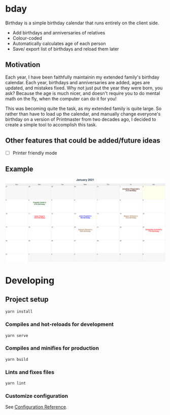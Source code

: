 # bday

Birthday is a simple birthday calendar that runs entirely on the client side. 

* Add birthdays and anniversaries of relatives
* Colour-coded
* Automatically calculates age of each person
* Save/ export list of birthdays and reload them later

## Motivation

Each year, I have been faithfully maintainin my extended family's birthday calendar. Each year, birthdays and anniversaries are added, ages are updated, and mistakes fixed. Why not just put the year they were born, you ask? Because the age is much nicer, and doesn't require you to do mental math on the fly, when the computer can do it for you!

This was becoming quite the task, as my extended family is quite large. So rather than have to load up the calendar, and manually change everyone's birthday
on a version of Printmaster from two decades ago, I decided to create a simple tool to accomplish this task.

## Other features that could be added/future ideas
- [ ] Printer friendly mode

## Example 

![](src/assets/jan2021-sample.png)


# Developing

## Project setup
```
yarn install
```

### Compiles and hot-reloads for development
```
yarn serve
```

### Compiles and minifies for production
```
yarn build
```

### Lints and fixes files
```
yarn lint
```

### Customize configuration
See [Configuration Reference](https://cli.vuejs.org/config/).
